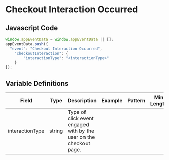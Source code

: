 # Checkout Interaction Occurred

### 

## Javascript Code
```js
window.appEventData = window.appEventData || [];
appEventData.push({
  "event": "Checkout Interaction Occurred",
    "checkoutInteraction": {
        "interactionType": "<interactionType>"
    }
});
```

## Variable Definitions

|Field|Type|Description|Example|Pattern|Min Length|Max Length|Minimum|Maximum|Multiple Of|
| --- | --- | --- | --- | --- | --- | --- | --- | --- | --- |
|interactionType|string|Type of click event engaged with by the user on the checkout page.||||||||




